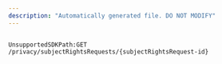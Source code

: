```yaml
---
description: "Automatically generated file. DO NOT MODIFY"
---
```


```powershellv2

UnsupportedSDKPath:GET /privacy/subjectRightsRequests/{subjectRightsRequest-id}

```